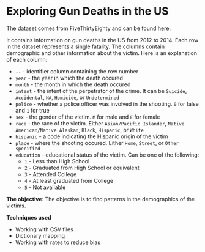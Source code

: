 # Exploring Gun Deaths in the US

The dataset comes from FiveThirtyEighty and can be found [here](https://github.com/fivethirtyeight/guns-data).

It contains information on gun deaths in the US from 2012 to 2014. Each row in the dataset represents a single fatality. The columns contain demographic and other information about the victim. Here is an explanation of each column:

* `--` - identifier column containing the row number
* `year` - the year in which the death occured
* `month` - the month in which the death occured
* `intent` - the intent of the perpetrator of the crime. It can be `Suicide`, `Accidental`, `NA`, `Homicide`, or `Undetermined`
* `police` - whether a police officer was involved in the shooting. `0` for false and `1` for true
* `sex` - the gender of the victim. `M` for male and `F` for female
* `race` - the race of the victim. Either `Asian/Pacific Islander`, `Native American/Native Alaskan`, `Black`, `Hispanic`, or `White`
* `hispanic` - a code indicating the Hispanic origin of the victim
* `place` - where the shooting occured. Either `Home`, `Street`, or `Other specified`
* `education` - educational status of the victim. Can be one of the following:
    * `1` - Less than High School
    * `2` - Graduated from High School or equivalent
    * `3` - Attended College
    * `4` - At least graduated from College
    * `5` - Not available
    
**The objective**: The objective is to find patterns in the demographics of the victims.

**Techniques used**
* Working with CSV files
* Dictionary mapping
* Working with rates to reduce bias
